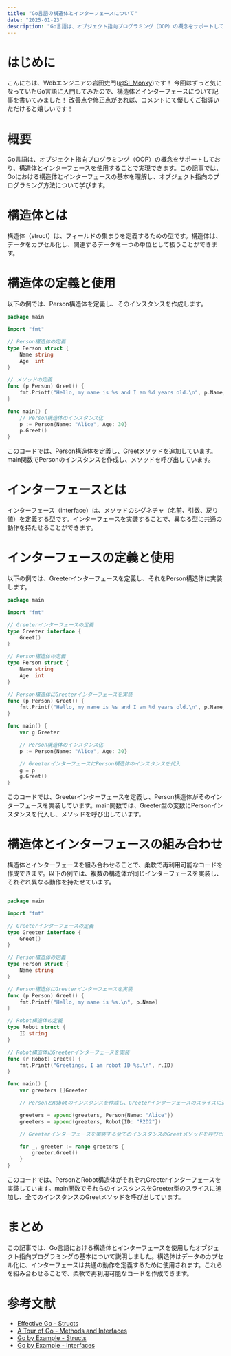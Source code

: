 ```yaml
---
title: "Go言語の構造体とインターフェースについて"
date: "2025-01-23"
description: "Go言語は、オブジェクト指向プログラミング（OOP）の概念をサポートしており、構造体とインターフェースを使用することで実現できます。この記事では、Goにおける構造体とインターフェースの基本を理解し、オブジェクト指向のプログラミング方法について学びます。"
---
```


# はじめに
こんにちは、Webエンジニアの岩田史門([@SI_Monxy](https://x.com/SI_Monxy))です！
今回はずっと気になっていたGo言語に入門してみたので、構造体とインターフェースについて記事を書いてみました！
改善点や修正点があれば、コメントにて優しくご指導いただけると嬉しいです！

# 概要
Go言語は、オブジェクト指向プログラミング（OOP）の概念をサポートしており、構造体とインターフェースを使用することで実現できます。この記事では、Goにおける構造体とインターフェースの基本を理解し、オブジェクト指向のプログラミング方法について学びます。

# 構造体とは
構造体（struct）は、フィールドの集まりを定義するための型です。構造体は、データをカプセル化し、関連するデータを一つの単位として扱うことができます。

# 構造体の定義と使用
以下の例では、Person構造体を定義し、そのインスタンスを作成します。

``` go
package main

import "fmt"

// Person構造体の定義
type Person struct {
    Name string
    Age  int
}

// メソッドの定義
func (p Person) Greet() {
    fmt.Printf("Hello, my name is %s and I am %d years old.\n", p.Name, p.Age)
}

func main() {
    // Person構造体のインスタンス化
    p := Person{Name: "Alice", Age: 30}
    p.Greet()
}
```

このコードでは、Person構造体を定義し、Greetメソッドを追加しています。main関数でPersonのインスタンスを作成し、メソッドを呼び出しています。

# インターフェースとは
インターフェース（interface）は、メソッドのシグネチャ（名前、引数、戻り値）を定義する型です。インターフェースを実装することで、異なる型に共通の動作を持たせることができます。

# インターフェースの定義と使用
以下の例では、Greeterインターフェースを定義し、それをPerson構造体に実装します。

``` go
package main

import "fmt"

// Greeterインターフェースの定義
type Greeter interface {
    Greet()
}

// Person構造体の定義
type Person struct {
    Name string
    Age  int
}

// Person構造体にGreeterインターフェースを実装
func (p Person) Greet() {
    fmt.Printf("Hello, my name is %s and I am %d years old.\n", p.Name, p.Age)
}

func main() {
    var g Greeter

    // Person構造体のインスタンス化
    p := Person{Name: "Alice", Age: 30}

    // GreeterインターフェースにPerson構造体のインスタンスを代入
    g = p
    g.Greet()
}
```

このコードでは、Greeterインターフェースを定義し、Person構造体がそのインターフェースを実装しています。main関数では、Greeter型の変数にPersonインスタンスを代入し、メソッドを呼び出しています。

# 構造体とインターフェースの組み合わせ
構造体とインターフェースを組み合わせることで、柔軟で再利用可能なコードを作成できます。以下の例では、複数の構造体が同じインターフェースを実装し、それぞれ異なる動作を持たせています。

``` go

package main

import "fmt"

// Greeterインターフェースの定義
type Greeter interface {
    Greet()
}

// Person構造体の定義
type Person struct {
    Name string
}

// Person構造体にGreeterインターフェースを実装
func (p Person) Greet() {
    fmt.Printf("Hello, my name is %s.\n", p.Name)
}

// Robot構造体の定義
type Robot struct {
    ID string
}

// Robot構造体にGreeterインターフェースを実装
func (r Robot) Greet() {
    fmt.Printf("Greetings, I am robot ID %s.\n", r.ID)
}

func main() {
    var greeters []Greeter

    // PersonとRobotのインスタンスを作成し、Greeterインターフェースのスライスに追加

    greeters = append(greeters, Person{Name: "Alice"})
    greeters = append(greeters, Robot{ID: "R2D2"})

    // Greeterインターフェースを実装する全てのインスタンスのGreetメソッドを呼び出し

    for _, greeter := range greeters {
        greeter.Greet()
    }
}
```

このコードでは、PersonとRobot構造体がそれぞれGreeterインターフェースを実装しています。main関数でそれらのインスタンスをGreeter型のスライスに追加し、全てのインスタンスのGreetメソッドを呼び出しています。

# まとめ
この記事では、Go言語における構造体とインターフェースを使用したオブジェクト指向プログラミングの基本について説明しました。構造体はデータのカプセル化に、インターフェースは共通の動作を定義するために使用されます。これらを組み合わせることで、柔軟で再利用可能なコードを作成できます。

# 参考文献
- [Effective Go - Structs](https://go.dev/doc/effective_go#structs)
- [A Tour of Go - Methods and Interfaces](https://go.dev/tour/methods/1)
- [Go by Example - Structs](https://gobyexample.com/structs)
- [Go by Example - Interfaces](https://gobyexample.com/interfaces)